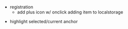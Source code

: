 - registration
  - add plus icon w/ onclick adding item to localstorage

+ highlight selected/current anchor
